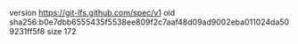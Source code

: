 version https://git-lfs.github.com/spec/v1
oid sha256:b0e7dbb6555435f5538ee809f2c7aaf48d09ad9002eba011024da509231ff5f8
size 172
